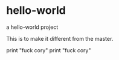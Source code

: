 # hello-world
a hello-world project

This is to make it different from the master. 

print "fuck cory"
print "fuck cory"
